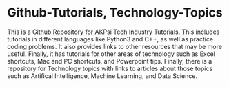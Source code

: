 # Github-Tutorials, Technology-Topics

This is a Github Repository for AKPsi Tech Industry Tutorials. This includes tutorials in different languages like Python3 and C++, as well as practice coding problems. It also provides links to other resources that may be more useful. Finally, it has tutorials for other areas of technology such as Excel shortcuts, Mac and PC shortcuts, and Powerpoint tips. Finally, there is a repository for Technology topics with links to articles about those topics such as Artifical Intelligence, Machine Learning, and Data Science. 



